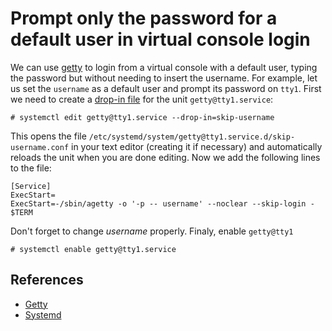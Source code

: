 # Prompt only the password for a default user in virtual console login

We can use [getty](https://wiki.archlinux.org/title/Getty) to login from a virtual console with a default user, typing the password but without needing to insert the username. For example, let us set the `username` as a default user and prompt its password on `tty1`. First we need to create a [drop-in file](https://wiki.archlinux.org/title/Systemd#Drop-in_files) for the unit `getty@tty1.service`:
```
# systemctl edit getty@tty1.service --drop-in=skip-username
```
This opens the file `/etc/systemd/system/getty@tty1.service.d/skip-username.conf` in your text editor (creating it if necessary) and automatically reloads the unit when you are done editing. Now we add the following lines to the file:
```
[Service]
ExecStart=
ExecStart=-/sbin/agetty -o '-p -- username' --noclear --skip-login - $TERM
```
Don't forget to change *username* properly. Finaly, enable `getty@tty1`
```
# systemctl enable getty@tty1.service
```

## References
- [Getty](https://wiki.archlinux.org/title/Getty)
- [Systemd](https://wiki.archlinux.org/title/Systemd)
